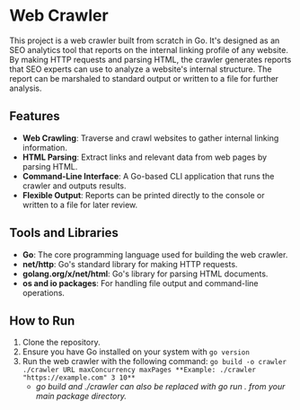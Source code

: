 # Web Crawler

This project is a web crawler built from scratch in Go. It's designed as an SEO analytics tool that reports on the internal linking profile of any website. By making HTTP requests and parsing HTML, the crawler generates reports that SEO experts can use to analyze a website's internal structure. The report can be marshaled to standard output or written to a file for further analysis.

## Features

- **Web Crawling**: Traverse and crawl websites to gather internal linking information.
- **HTML Parsing**: Extract links and relevant data from web pages by parsing HTML.
- **Command-Line Interface**: A Go-based CLI application that runs the crawler and outputs results.
- **Flexible Output**: Reports can be printed directly to the console or written to a file for later review.

## Tools and Libraries

- **Go**: The core programming language used for building the web crawler.
- **net/http**: Go's standard library for making HTTP requests.
- **golang.org/x/net/html**: Go's library for parsing HTML documents.
- **os and io packages**: For handling file output and command-line operations.

## How to Run

1. Clone the repository.
2. Ensure you have Go installed on your system with ```go version```
3. Run the web crawler with the following command: 
    ```go build -o crawler```
    ```./crawler URL maxConcurrency maxPages **Example: ./crawler "https://example.com" 3 10**```
    - *go build and ./crawler can also be replaced with go run . from your main package directory.*
